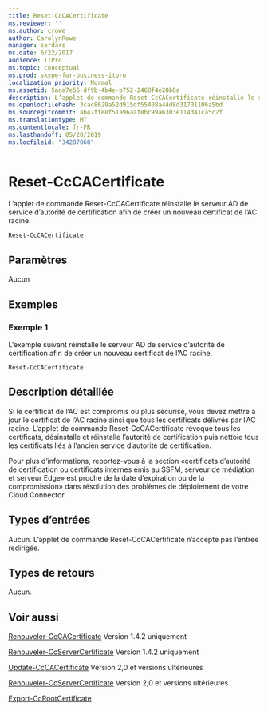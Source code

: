 ```yaml
---
title: Reset-CcCACertificate
ms.reviewer: ''
ms.author: crowe
author: CarolynRowe
manager: serdars
ms.date: 6/22/2017
audience: ITPro
ms.topic: conceptual
ms.prod: skype-for-business-itpro
localization_priority: Normal
ms.assetid: 5ada7e55-df9b-4b4e-b752-2468f4e28b8a
description: L’applet de commande Reset-CcCACertificate réinstalle le serveur AD de service d’autorité de certification afin de créer un nouveau certificat de l’AC racine.
ms.openlocfilehash: 3cac8629a52d915df55408a44d8d31701106a5bd
ms.sourcegitcommit: ab47ff88f51a96aaf8bc99a6303e114d41ca5c2f
ms.translationtype: MT
ms.contentlocale: fr-FR
ms.lasthandoff: 05/20/2019
ms.locfileid: "34287068"
---
```

# <a name="reset-cccacertificate"></a>Reset-CcCACertificate
 
L’applet de commande Reset-CcCACertificate réinstalle le serveur AD de service d’autorité de certification afin de créer un nouveau certificat de l’AC racine.
  
```
Reset-CcCACertificate
```

## <a name="parameters"></a>Paramètres

Aucun
  
## <a name="examples"></a>Exemples
<a name="Examples"> </a>

### <a name="example-1"></a>Exemple 1

L’exemple suivant réinstalle le serveur AD de service d’autorité de certification afin de créer un nouveau certificat de l’AC racine.
  
```
Reset-CcCACertificate
```

## <a name="detailed-description"></a>Description détaillée
<a name="DetailedDescription"> </a>

Si le certificat de l’AC est compromis ou plus sécurisé, vous devez mettre à jour le certificat de l’AC racine ainsi que tous les certificats délivrés par l’AC racine. L’applet de commande Reset-CcCACertificate révoque tous les certificats, désinstalle et réinstalle l’autorité de certification puis nettoie tous les certificats liés à l’ancien service d’autorité de certification. 
  
Pour plus d’informations, reportez-vous à la section «certificats d’autorité de certification ou certificats internes émis au SSFM, serveur de médiation et serveur Edge» est proche de la date d’expiration ou de la compromission» dans résolution des problèmes de déploiement de votre Cloud Connector.
  
## <a name="input-types"></a>Types d’entrées
<a name="InputTypes"> </a>

Aucun. L’applet de commande Reset-CcCACertificate n’accepte pas l’entrée redirigée.
  
## <a name="return-types"></a>Types de retours
<a name="ReturnTypes"> </a>

Aucun.
  
## <a name="see-also"></a>Voir aussi
<a name="ReturnTypes"> </a>

[Renouveler-CcCACertificate](renew-cccacertificate.md) Version 1.4.2 uniquement
  
[Renouveler-CcServerCertificate](renew-ccservercertificate.md) Version 1.4.2 uniquement
  
[Update-CcCACertificate](update-cccacertificate.md) Version 2,0 et versions ultérieures
  
[Renouveler-CcServerCertificate](renew-ccservercertificate.md) Version 2,0 et versions ultérieures
  
[Export-CcRootCertificate](export-ccrootcertificate.md)
  

